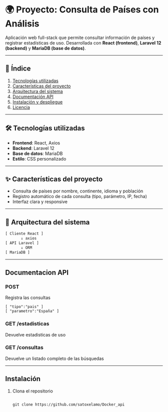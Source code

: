 # 🌍 Proyecto: Consulta de Países con Análisis

Aplicación web full-stack que permite consultar información de países y registrar estadísticas de uso. Desarrollada con **React (frontend)**, **Laravel 12 (backend)** y **MariaDB (base de datos)**.

---

## 📑 Índice

1. [Tecnologías utilizadas](#-tecnologías-utilizadas)  
2. [Características del proyecto](#-características-del-proyecto)  
3. [Arquitectura del sistema](#-arquitectura-del-sistema)  
4. [Documentación API](#-documentación-api)  
5. [Instalación y despliegue](#-instalación-y-despliegue)  
6. [Licencia](#-licencia)

---

## 🛠 Tecnologías utilizadas

- **Frontend**: React, Axios
- **Backend**: Laravel 12
- **Base de datos**: MariaDB
- **Estilo**: CSS personalizado
---

## ✨ Características del proyecto

- Consulta de países por nombre, continente, idioma y población
- Registro automático de cada consulta (tipo, parámetro, IP, fecha)
- Interfaz clara y responsive

---

## 🧱 Arquitectura del sistema

```txt
[ Cliente React ]
       ↓ axios
[ API Laravel ]
       ↓ ORM
[ MariaDB ]

```
---
## Documentacion API
### POST
Registra las consultas

```
[ "tipo":"pais" ]
[ "parametro":"España" ]
```
### GET /estadisticas
Devuelve estadisticas de uso 

### GET /consultas 
Devuelve un listado completo de las búsquedas

---
## Instalación

1. Clona el repositorio
   
   ```
   
   git clone https://github.com/satoxelamo/Docker_api
   
   ```





















